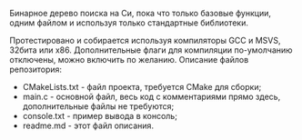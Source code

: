 ﻿ Бинарное дерево поиска на Си, пока что только базовые функции, одним файлом и используя только стандартные библиотеки.

 Протестировано и собирается используя компиляторы GCC и MSVS, 32бита или x86.
 Дополнительные флаги для компиляции по-умолчанию отключены, можно включить по желанию.
 Описание файлов репозитория:
 - CMakeLists.txt - файл проекта, требуется CMake для сборки;
 - main.c - основной файл, весь код с комментариями прямо здесь, дополнительные файлы не требуются;
 - console.txt - пример вывода в консоль;
 - readme.md - этот файл описания.
